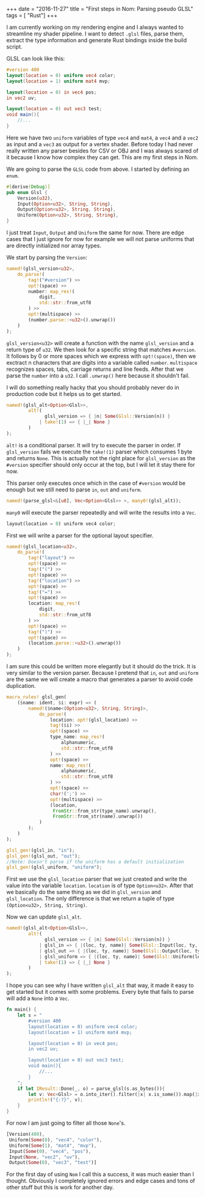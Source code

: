 +++
date        = "2016-11-27"
title       = "First steps in Nom: Parsing pseudo GLSL"
tags        = [ "Rust"]
+++

I am currently working on my rendering engine and I always wanted to streamline my shader pipeline. I want to detect `.glsl` files, parse them, extract the type information and generate Rust bindings inside the build script.

GLSL can look like this:

~~~GLSL
#version 400
layout(location = 0) uniform vec4 color;
layout(location = 1) uniform mat4 mvp;

layout(location = 0) in vec4 pos;
in vec2 uv;

layout(location = 0) out vec3 test;
void main(){
    //...
}
~~~

Here we have two `uniform` variables of type `vec4` and `mat4`, a `vec4` and a `vec2` as input and a `vec3` as output for a vertex shader.
Before today I had never really written any parser besides for CSV or OBJ and I was always scared of it because I know how complex they can get.
This are my first steps in Nom.

We are going to parse the `GLSL` code from above.
I started by defining an `enum`.
~~~Rust
#[derive(Debug)]
pub enum Glsl {
    Version(u32),
    Input(Option<u32>, String, String),
    Output(Option<u32>, String, String),
    Uniform(Option<u32>, String, String),
}
~~~

I just treat `Input`, `Output` and `Uniform` the same for now. There are edge cases that I just ignore for now for example we will not parse uniforms that are directly initialized nor array types.

We start by parsing the `Version`:
~~~Rust
named!(glsl_version<u32>,
    do_parse!(
        tag!("#version") >>
        opt!(space) >>
        number: map_res!(
            digit,
            std::str::from_utf8
        ) >>
        opt!(multispace) >>
        (number.parse::<u32>().unwrap())
    )
);
~~~

`glsl_version<u32>` will create a function with the name `glsl_version` and a return type of `u32`. We then look for a specific string that matches `#version`. It follows by 0 or more spaces which we express with `opt!(space)`, then we exctract n characters that are digits into a variable called `number`. `multispace` recognizes spaces, tabs, carriage returns and line feeds. After that we parse the `number` into a `u32`. I call `.unwrap()` here because it shouldn't fail.

I will do something really hacky that you should probably never do in production code but it helps us to get started.
~~~Rust
named!(glsl_alt<Option<Glsl>>,
        alt!(
              glsl_version => { |n| Some(Glsl::Version(n)) }
            | take!(1) => { |_| None }
        )
);
~~~
`alt!` is a conditional parser. It will try to execute the parser in order. If `glsl_version` fails we execute the `take!(1)` parser which consumes 1 byte and returns `None`. This is actually not the right place for `glsl_version` as the `#version` specifier should only occur at the top, but I will let it stay there for now.

This parser only executes once which in the case of `#version` would be enough but we still need to parse `in`, `out` and `uniform`.
~~~Rust  
named!(parse_glsl<&[u8], Vec<Option<Glsl>> >, many0!(glsl_alt));
~~~
`many0` will execute the parser repeatedly and will write the results into a `Vec`.
~~~Rust
layout(location = 0) uniform vec4 color;
~~~
First we will write a parser for the optional layout specifier.
~~~Rust
named!(glsl_location<u32>,
    do_parse!(
        tag!("layout") >>
        opt!(space) >>
        tag!("(") >>
        opt!(space) >>
        tag!("location") >>
        opt!(space) >>
        tag!("=") >>
        opt!(space) >>
        location: map_res!(
            digit,
            std::str::from_utf8
        ) >>
        opt!(space) >>
        tag!(")") >>
        opt!(space) >>
        (location.parse::<u32>().unwrap())
    )
);
~~~
I am sure this could be written more elegantly but it should do the trick. It is very similar to the version parser. Because I pretend that `in`, `out` and `uniform` are the same we will create a macro that generates a parser to avoid code duplication.
~~~Rust
macro_rules! glsl_gen(
    ($name: ident, $i: expr) => (
        named!($name<(Option<u32>, String, String)>,
            do_parse!(
                location: opt!(glsl_location) >>
                tag!($i) >>
                opt!(space) >>
                type_name: map_res!(
                    alphanumeric,
                    std::str::from_utf8
                ) >>
                opt!(space) >>
                name: map_res!(
                    alphanumeric,
                    std::str::from_utf8
                ) >>
                opt!(space) >>
                char!(';') >>
                opt!(multispace) >>
                (location,
                 FromStr::from_str(type_name).unwrap(),
                 FromStr::from_str(name).unwrap())
            )
        );
    )
);

glsl_gen!(glsl_in, "in");
glsl_gen!(glsl_out, "out");
//Note: Doesn't parse if the uniform has a default initialization
glsl_gen!(glsl_uniform, "uniform");
~~~
First we use the `glsl_location` parser that we just created and write the value into the variable `location`. `location` is of type `Option<u32>`. After that we basically do the same thing as we did in `glsl_version` and `glsl_location`. The only difference is that we return a tuple of type `(Option<u32>, String, String)`.

Now we can update `glsl_alt`.
~~~Rust
named!(glsl_alt<Option<Glsl>>,
        alt!(
              glsl_version => { |n| Some(Glsl::Version(n)) }
            | glsl_in => { |(loc, ty, name)| Some(Glsl::Input(loc, ty, name)) }
            | glsl_out => { |(loc, ty, name)| Some(Glsl::Output(loc, ty, name)) }
            | glsl_uniform => { |(loc, ty, name)| Some(Glsl::Uniform(loc, ty, name)) }
            | take!(1) => { |_| None }
        )
);
~~~
I hope you can see why I have written `glsl_alt` that way, it made it easy to get started but it comes with some problems. Every byte that fails to parse will add a `None` into a `Vec`.
~~~Rust
fn main() {
    let s = "
        #version 400
        layout(location = 0) uniform vec4 color;
        layout(location = 1) uniform mat4 mvp;

        layout(location = 0) in vec4 pos;
        in vec2 uv;

        layout(location = 0) out vec3 test;
        void main(){
            //...
        }
    ";
    if let IResult::Done(_, o) = parse_glsl(s.as_bytes()){
        let v: Vec<Glsl> = o.into_iter().filter(|x| x.is_some()).map(|x| x.unwrap()).collect();
        println!("{:?}", v);
    }
}
~~~
For now I am just going to filter all those `None`'s.
~~~Rust
[Version(400),
 Uniform(Some(0), "vec4", "color"),
 Uniform(Some(1), "mat4", "mvp"),
 Input(Some(0), "vec4", "pos"),
 Input(None, "vec2", "uv"),
 Output(Some(0), "vec3", "test")]
~~~
For the first day of using `Nom` I call this a success, it was much easier than I thought. Obviously I completely ignored errors and edge cases and tons of other stuff but this is work for another day.
